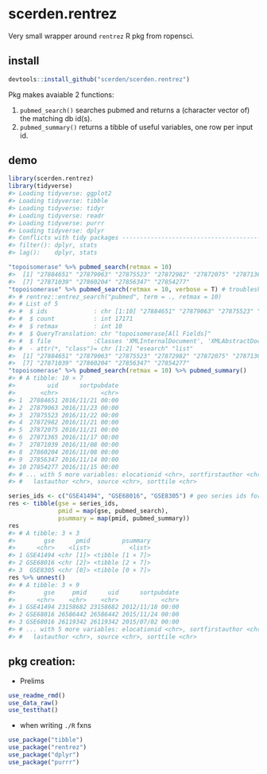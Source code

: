 
<!-- README.md is generated from README.Rmd. Please edit that file -->
scerden.rentrez
===============

Very small wrapper around `rentrez` R pkg from ropensci.

install
-------

``` r
devtools::install_github("scerden/scerden.rentrez")
```

Pkg makes avaiable 2 functions:
1. `pubmed_search()` searches pubmed and returns a (character vector of) the matching db id(s).
2. `pubmed_summary()` returns a tibble of useful variables, one row per input id.

demo
----

``` r
library(scerden.rentrez)
library(tidyverse)
#> Loading tidyverse: ggplot2
#> Loading tidyverse: tibble
#> Loading tidyverse: tidyr
#> Loading tidyverse: readr
#> Loading tidyverse: purrr
#> Loading tidyverse: dplyr
#> Conflicts with tidy packages ----------------------------------------------
#> filter(): dplyr, stats
#> lag():    dplyr, stats

"topoisomerase" %>% pubmed_search(retmax = 10)
#>  [1] "27884651" "27879063" "27875523" "27872982" "27872075" "27871365"
#>  [7] "27871039" "27860204" "27856347" "27854277"
"topoisomerase" %>% pubmed_search(retmax = 10, verbose = T) # troubleshooting
#> # rentrez::entrez_search("pubmed", term = ., retmax = 10) 
#> # List of 5
#> #  $ ids             : chr [1:10] "27884651" "27879063" "27875523" "27872982" ...
#> #  $ count           : int 17171
#> #  $ retmax          : int 10
#> #  $ QueryTranslation: chr "topoisomerase[All Fields]"
#> #  $ file            :Classes 'XMLInternalDocument', 'XMLAbstractDocument' <externalptr> 
#> #  - attr(*, "class")= chr [1:2] "esearch" "list"
#>  [1] "27884651" "27879063" "27875523" "27872982" "27872075" "27871365"
#>  [7] "27871039" "27860204" "27856347" "27854277"
"topoisomerase" %>% pubmed_search(retmax = 10) %>% pubmed_summary()
#> # A tibble: 10 × 7
#>         uid      sortpubdate
#>       <chr>            <chr>
#> 1  27884651 2016/11/21 00:00
#> 2  27879063 2016/11/23 00:00
#> 3  27875523 2016/11/22 00:00
#> 4  27872982 2016/11/21 00:00
#> 5  27872075 2016/11/21 00:00
#> 6  27871365 2016/11/17 00:00
#> 7  27871039 2016/11/08 00:00
#> 8  27860204 2016/11/08 00:00
#> 9  27856347 2016/11/14 00:00
#> 10 27854277 2016/11/15 00:00
#> # ... with 5 more variables: elocationid <chr>, sortfirstauthor <chr>,
#> #   lastauthor <chr>, source <chr>, sorttile <chr>

series_ids <- c("GSE41494", "GSE68016", "GSE8305") # geo series ids for which you want to track down citing papers
res <- tibble(gse = series_ids, 
              pmid = map(gse, pubmed_search),
              psummary = map(pmid, pubmed_summary))
res
#> # A tibble: 3 × 3
#>        gse      pmid         psummary
#>      <chr>    <list>           <list>
#> 1 GSE41494 <chr [1]> <tibble [1 × 7]>
#> 2 GSE68016 <chr [2]> <tibble [2 × 7]>
#> 3  GSE8305 <chr [0]> <tibble [0 × 7]>
res %>% unnest()
#> # A tibble: 3 × 9
#>        gse     pmid      uid      sortpubdate
#>      <chr>    <chr>    <chr>            <chr>
#> 1 GSE41494 23158682 23158682 2012/11/18 00:00
#> 2 GSE68016 26586442 26586442 2015/11/24 00:00
#> 3 GSE68016 26119342 26119342 2015/07/02 00:00
#> # ... with 5 more variables: elocationid <chr>, sortfirstauthor <chr>,
#> #   lastauthor <chr>, source <chr>, sorttile <chr>
```

pkg creation:
-------------

-   Prelims

``` r
use_readme_rmd()
use_data_raw()
use_testthat()
```

-   when writing `./R` fxns

``` r
use_package("tibble")
use_package("rentrez")
use_package("dplyr")
use_package("purrr")
```
